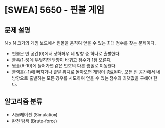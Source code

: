 # [SWEA] 5650 - 핀볼 게임

## 문제 설명

N x N 크기의 게임 보드에서 핀볼을 움직여 얻을 수 있는 최대 점수를 찾는 문제이다.
- 핀볼은 빈 공간(0)에서 상하좌우 네 방향 중 하나로 출발한다.
- 블록(1-5)에 부딪히면 방향이 바뀌고 점수가 1점 오른다.
- 웜홀(6-10)에 들어가면 같은 번호의 다른 웜홀로 이동한다.
- 블랙홀(-1)에 빠지거나 출발 위치로 돌아오면 게임이 종료된다.
모든 빈 공간에서 네 방향으로 출발하는 모든 경우를 시도하여 얻을 수 있는 점수의 최댓값을 구해야 한다.

## 알고리즘 분류

- 시뮬레이션 (Simulation)
- 완전 탐색 (Brute-force)
